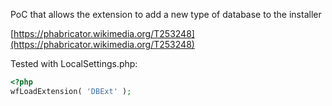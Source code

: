 PoC that allows the extension to add a new type of database to the installer

[https://phabricator.wikimedia.org/T253248](https://phabricator.wikimedia.org/T253248)

Tested with LocalSettings.php:
```php
<?php
wfLoadExtension( 'DBExt' );
```
